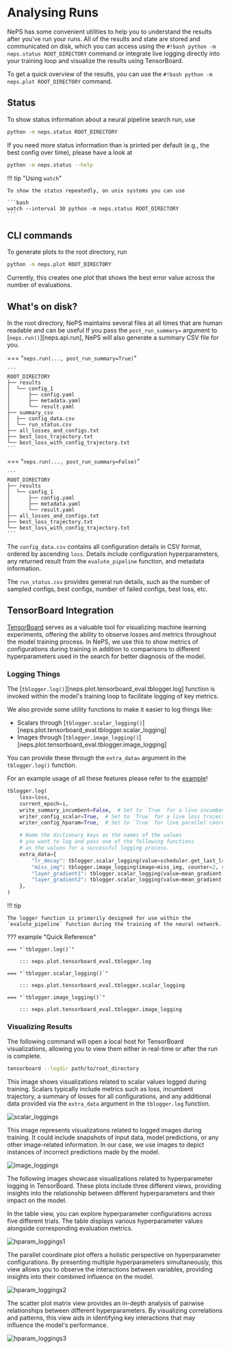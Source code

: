 # Analysing Runs
NePS has some convenient utilities to help you to understand the results after you've run your runs.
All of the results and state are stored and communicated on disk, which you can access using
the `#!bash python -m neps.status ROOT_DIRECTORY` command or integrate live logging directly into your training loop
and visualize the results using TensorBoard.

To get a quick overview of the results, you can use the `#!bash python -m neps.plot ROOT_DIRECTORY` command.

## Status

To show status information about a neural pipeline search run, use

```bash
python -m neps.status ROOT_DIRECTORY
```

If you need more status information than is printed per default (e.g., the best config over time), please have a look at

```bash
python -m neps.status --help
```

!!! tip "Using `watch`"

    To show the status repeatedly, on unix systems you can use

    ```bash
    watch --interval 30 python -m neps.status ROOT_DIRECTORY
    ```

## CLI commands

To generate plots to the root directory, run

```bash
python -m neps.plot ROOT_DIRECTORY
```

Currently, this creates one plot that shows the best error value across the number of evaluations.

## What's on disk?
In the root directory, NePS maintains several files at all times that are human readable and can be useful
If you pass the `post_run_summary=` argument to [`neps.run()`][neps.api.run],
NePS will also generate a summary CSV file for you.

=== "`neps.run(..., post_run_summary=True)`"

    ```
    ROOT_DIRECTORY
    ├── results
    │  └── config_1
    │      ├── config.yaml
    │      ├── metadata.yaml
    │      └── result.yaml
    ├── summary_csv
    │  ├── config_data.csv
    │  └── run_status.csv
    ├── all_losses_and_configs.txt
    ├── best_loss_trajectory.txt
    └── best_loss_with_config_trajectory.txt
    ```


=== "`neps.run(..., post_run_summary=False)`"

    ```
    ROOT_DIRECTORY
    ├── results
    │  └── config_1
    │      ├── config.yaml
    │      ├── metadata.yaml
    │      └── result.yaml
    ├── all_losses_and_configs.txt
    ├── best_loss_trajectory.txt
    └── best_loss_with_config_trajectory.txt
    ```


The `config_data.csv` contains all configuration details in CSV format, ordered by ascending `loss`.
Details include configuration hyperparameters, any returned result from the `evalute_pipeline` function, and metadata information.

The `run_status.csv` provides general run details, such as the number of sampled configs, best configs, number of failed configs, best loss, etc.

## TensorBoard Integration
[TensorBoard](https://www.tensorflow.org/tensorboard) serves as a valuable tool for visualizing machine learning experiments,
offering the ability to observe losses and metrics throughout the model training process.
In NePS, we use this to show metrics of configurations during training in addition to comparisons to different hyperparameters used in the search for better diagnosis of the model.

### Logging Things

The [`tblogger.log()`][neps.plot.tensorboard_eval.tblogger.log] function is invoked
within the model's training loop to facilitate logging of key metrics.

We also provide some utility functions to make it easier to log things like:

* Scalars through [`tblogger.scalar_logging()`][neps.plot.tensorboard_eval.tblogger.scalar_logging]
* Images through [`tblogger.image_logging()`][neps.plot.tensorboard_eval.tblogger.image_logging]

You can provide these through the `extra_data=` argument in the `tblogger.log()` function.

For an example usage of all these features please refer to the [example](../examples/convenience/neps_tblogger_tutorial.md)!

```python
tblogger.log(
    loss=loss,
    current_epoch=i,
    write_summary_incumbent=False,  # Set to `True` for a live incumbent trajectory.
    writer_config_scalar=True,  # Set to `True` for a live loss trajectory for each config.
    writer_config_hparam=True,  # Set to `True` for live parallel coordinate, scatter plot matrix, and table view.

    # Name the dictionary keys as the names of the values
    # you want to log and pass one of the following functions
    # as the values for a successful logging process.
    extra_data={
        "lr_decay": tblogger.scalar_logging(value=scheduler.get_last_lr()[0]),
        "miss_img": tblogger.image_logging(image=miss_img, counter=2, seed=2),
        "layer_gradient1": tblogger.scalar_logging(value=mean_gradient[0]),
        "layer_gradient2": tblogger.scalar_logging(value=mean_gradient[1]),
    },
)
```

!!! tip

    The logger function is primarily designed for use within the `evalute_pipeline` function during the training of the neural network.

??? example "Quick Reference"

    === "`tblogger.log()`"

        ::: neps.plot.tensorboard_eval.tblogger.log

    === "`tblogger.scalar_logging()`"

        ::: neps.plot.tensorboard_eval.tblogger.scalar_logging

    === "`tblogger.image_logging()`"

        ::: neps.plot.tensorboard_eval.tblogger.image_logging

### Visualizing Results

The following command will open a local host for TensorBoard visualizations, allowing you to view them either in real-time or after the run is complete.

```bash
tensorboard --logdir path/to/root_directory
```

This image shows visualizations related to scalar values logged during training. Scalars typically include metrics such as loss, incumbent trajectory, a summary of losses for all configurations, and any additional data provided via the `extra_data` argument in the `tblogger.log` function.

![scalar_loggings](../doc_images/tensorboard/tblogger_scalar.jpg)

This image represents visualizations related to logged images during training.
It could include snapshots of input data, model predictions, or any other image-related information.
In our case, we use images to depict instances of incorrect predictions made by the model.

![image_loggings](../doc_images/tensorboard/tblogger_image.jpg)

The following images showcase visualizations related to hyperparameter logging in TensorBoard.
These plots include three different views, providing insights into the relationship between different hyperparameters and their impact on the model.

In the table view, you can explore hyperparameter configurations across five different trials.
The table displays various hyperparameter values alongside corresponding evaluation metrics.

![hparam_loggings1](../doc_images/tensorboard/tblogger_hparam1.jpg)

The parallel coordinate plot offers a holistic perspective on hyperparameter configurations.
By presenting multiple hyperparameters simultaneously, this view allows you to observe the interactions between variables, providing insights into their combined influence on the model.

![hparam_loggings2](../doc_images/tensorboard/tblogger_hparam2.jpg)

The scatter plot matrix view provides an in-depth analysis of pairwise relationships between different hyperparameters.
By visualizing correlations and patterns, this view aids in identifying key interactions that may influence the model's performance.

![hparam_loggings3](../doc_images/tensorboard/tblogger_hparam3.jpg)
